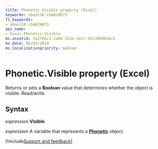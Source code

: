 ```yaml
---
title: Phonetic.Visible property (Excel)
keywords: vbaxl10.chm628073
f1_keywords:
- vbaxl10.chm628073
api_name:
- Excel.Phonetic.Visible
ms.assetid: 3a2f0ac3-2a6b-221e-3a7c-d5c395db5bc5
ms.date: 05/03/2019
ms.localizationpriority: medium
---
```



# Phonetic.Visible property (Excel)

Returns or sets a **Boolean** value that determines whether the object is visible. Read/write.


## Syntax

_expression_.**Visible**

_expression_ A variable that represents a **[Phonetic](Excel.Phonetic.md)** object.




[!include[Support and feedback](~/includes/feedback-boilerplate.md)]